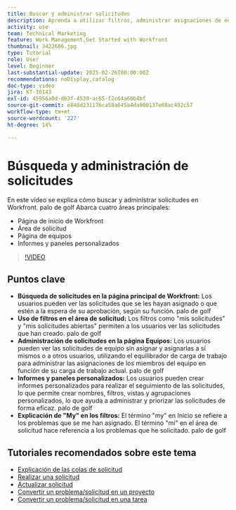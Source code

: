 ```yaml
---
title: Buscar y administrar solicitudes
description: Aprenda a utilizar filtros, administrar asignaciones de equipo, crear informes y paneles personalizados, y aclarar el significado de "mi" en diferentes contextos para una administración eficaz de las solicitudes.
activity: use
team: Technical Marketing
feature: Work Management,Get Started with Workfront
thumbnail: 3422686.jpg
type: Tutorial
role: User
level: Beginner
last-substantial-update: 2025-02-26T00:00:00Z
recommendations: noDisplay,catalog
doc-type: video
jira: KT-10143
exl-id: 45956a0d-d63f-4539-ac65-f2c64a60b4bf
source-git-commit: e848d231176ca58a645a4da000137e68ac492c57
workflow-type: tm+mt
source-wordcount: '227'
ht-degree: 14%

---
```


# Búsqueda y administración de solicitudes

En este vídeo se explica cómo buscar y administrar solicitudes en Workfront. palo de golf Abarca cuatro áreas principales:

* Página de inicio de Workfront
* Área de solicitud
* Página de equipos&#x200B;
* Informes y paneles personalizados


>[!VIDEO](https://video.tv.adobe.com/v/3422686/?quality=12&learn=on&enablevpops)

## Puntos clave

* **Búsqueda de solicitudes en la página principal de Workfront:** Los usuarios pueden ver las solicitudes que se les hayan asignado o que estén a la espera de su aprobación, según su función. palo de golf
* **Uso de filtros en el área de solicitud:** Los filtros como &quot;mis solicitudes&quot; y &quot;mis solicitudes abiertas&quot; permiten a los usuarios ver las solicitudes que han creado. palo de golf
* **Administración de solicitudes en la página Equipos:** Los usuarios pueden ver las solicitudes de equipo sin asignar y asignarlas a sí mismos o a otros usuarios, utilizando el equilibrador de carga de trabajo para administrar las asignaciones de los miembros del equipo en función de su carga de trabajo actual. palo de golf
* **Informes y paneles personalizados:** Los usuarios pueden crear informes personalizados para realizar el seguimiento de las solicitudes, lo que permite crear nombres, filtros, vistas y agrupaciones personalizados, lo que ayuda a administrar y priorizar las solicitudes de forma eficaz. palo de golf
* **Explicación de &quot;My&quot; en los filtros:** El término &quot;my&quot; en Inicio se refiere a los problemas que se me han asignado. El término &quot;mi&quot; en el área de solicitud hace referencia a los problemas que he solicitado. palo de golf


## Tutoriales recomendados sobre este tema

* [Explicación de las colas de solicitud](/help/manage-work/request-queues/understand-request-queues.md)
* [Realizar una solicitud](/help/manage-work/issues-requests/make-a-request.md)
* [Actualizar solicitud](/help/manage-work/issues-requests/update-a-request.md)
* [Convertir un problema/solicitud en un proyecto](/help/manage-work/issues-requests/create-a-project-from-a-request.md)
* [Convertir un problema/solicitud en una tarea](/help/manage-work/issues-requests/convert-issues-to-other-work-items.md)

